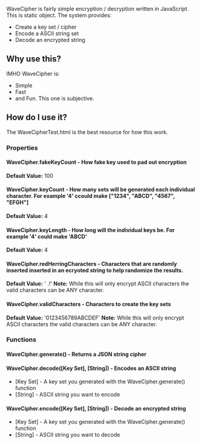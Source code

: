 WaveCipher is fairly simple encryption / decryption written in JavaScript.  This is static object. The system provides:

* Create a key set / cipher
* Encode a ASCII string set
* Decode an encrypted string

## Why use this?
IMHO WaveCipher is:

* Simple
* Fast
* and Fun. This one is subjective.

## How do I use it?

The WaveCipherTest.html is the best resource for how this work.

### Properties

#### WaveCipher.fakeKeyCount - How fake key used to pad out encryption
**Default Value:** 100

#### WaveCipher.keyCount - How many sets will be generated each individual character.  For example '4' ccould make ["1234", "ABCD", "4567", "EFGH"]
**Default Value:** 4

#### WaveCipher.keyLength - How long will the individual keys be.  For example '4' could make 'ABCD'
**Default Value:** 4

#### WaveCipher.redHerringCharacters - Characters that are randomly inserted inserted in an ecryoted string to help randomize the results.
**Default Value:** ' .!'
**Note:** While this will only encrypt ASCII characters the valid characters can be ANY character.

#### WaveCipher.validCharacters - Characters to create the key sets
**Default Value:** '0123456789ABCDEF'
**Note:** While this will only encrypt ASCII characters the valid characters can be ANY character.

### Functions

#### WaveCipher.generate() - Returns a JSON string cipher

#### WaveCipher.decode([Key Set], [String]) - Encodes an ASCII string

* [Key Set] - A key set you generated with the WaveCipher.generate() function
* [String] - ASCII string you want to encode

#### WaveCipher.encode([Key Set], [String]) - Decode an encrypted string 

* [Key Set] - A key set you generated with the WaveCipher.generate() function
* [String] - ASCII string you want to decode
